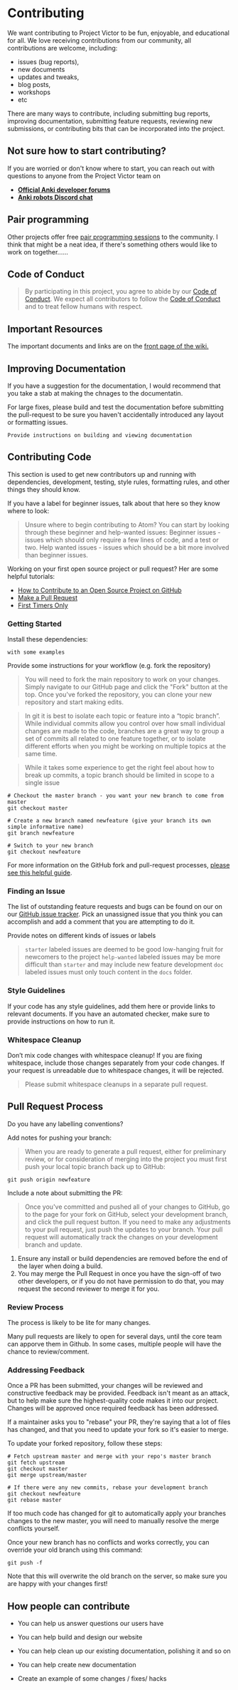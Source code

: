 # Contributing

We want contributing to Project Victor to be fun, enjoyable, and educational
for all.  We love receiving contributions from our community, all contributions are welcome, including:

* issues (bug reports),
* new documents
* updates and tweaks,
* blog posts,
* workshops
* etc

There are many ways to contribute, including submitting bug reports, improving documentation, submitting feature
requests, reviewing new submissions, or contributing bits that can be incorporated into the project.

## Not sure how to start contributing?

If you are worried or don't know where to start, 
you can reach out with questions to anyone from the
Project Victor team on

* [**Official Anki developer forums**](https://forums.anki.com/)
* [**Anki robots Discord chat**](https://discord.gg/FT8EYwu)


## Pair programming

Other projects offer free [pair programming sessions](https://gatsby.dev/contributing/pair-programming/)
to the community.  I think that might be a neat idea, if there's something others
would like to work on together......


## Code of Conduct

> By participating in this project, you agree to abide by our [Code of Conduct][0]. We expect all contributors to follow the [Code of Conduct][0] and to treat fellow humans with respect.


## Important Resources

The important documents and links are on the [front page of the wiki.](../index.md)

## Improving Documentation

If you have a suggestion for the documentation, I would recommend that you take a stab at making the chnages to the
documentatin.

For large fixes, please build and test the documentation before submitting the pull-request to be sure you
haven't accidentally introduced any layout or formatting issues.

```
Provide instructions on building and viewing documentation
```

## Contributing Code

This section is used to get new contributors up and running with dependencies, development, testing, style rules, formatting rules, and other things they should know.

If you have a label for beginner issues, talk about that here so they know where to look:

> Unsure where to begin contributing to Atom? You can start by looking through these beginner and help-wanted issues: Beginner issues - issues which should only require a few lines of code, and a test or two. Help wanted issues - issues which should be a bit more involved than beginner issues.

Working on your first open source project or pull request? Her are some helpful tutorials:

* [How to Contribute to an Open Source Project on GitHub][2]
* [Make a Pull Request][3]
* [First Timers Only][4]

### Getting Started

Install these dependencies:

```
with some examples
```

Provide some instructions for your workflow (e.g. fork the repository)

> You will need to fork the main repository to work on your changes. Simply navigate to our GitHub page and click the "Fork" button at the top. Once you've forked the repository, you can clone your new repository and start making edits.

> In git it is best to isolate each topic or feature into a “topic branch”. While individual commits allow you control over how small individual changes are made to the code, branches are a great way to group a set of commits all related to one feature together, or to isolate different efforts when you might be working on multiple topics at the same time.

> While it takes some experience to get the right feel about how to break up commits, a topic branch should be limited in scope to a single issue

```
# Checkout the master branch - you want your new branch to come from master
git checkout master

# Create a new branch named newfeature (give your branch its own simple informative name)
git branch newfeature

# Switch to your new branch
git checkout newfeature
```

For more information on the GitHub fork and pull-request processes, [please see this helpful guide][5].

### Finding an Issue

The list of outstanding feature requests and bugs can be found on our on our [GitHub issue tracker][6]. Pick an unassigned issue that you think you can accomplish and add a comment that you are attempting to do it.

Provide notes on different kinds of issues or labels

> `starter` labeled issues are deemed to be good low-hanging fruit for newcomers to the project
> `help-wanted` labeled issues may be more difficult than `starter` and may include new feature development
> `doc` labeled issues must only touch content in the `docs` folder.


### Style Guidelines

If your code has any style guidelines, add them here or provide links to relevant documents. If you have an automated checker, make sure to provide instructions on how to run it.


### Whitespace Cleanup

Don’t mix code changes with whitespace cleanup! If you are fixing whitespace, include those changes separately from your code changes. If your request is unreadable due to whitespace changes, it will be rejected.

> Please submit whitespace cleanups in a separate pull request.


## Pull Request Process

Do you have any labelling conventions?

Add notes for pushing your branch:

> When you are ready to generate a pull request, either for preliminary review, or for consideration of merging into the project you must first push your local topic branch back up to GitHub:

```
git push origin newfeature
```

Include a note about submitting the PR:

> Once you've committed and pushed all of your changes to GitHub, go to the page for your fork on GitHub, select your development branch, and click the pull request button. If you need to make any adjustments to your pull request, just push the updates to your branch. Your pull request will automatically track the changes on your development branch and update.

1. Ensure any install or build dependencies are removed before the end of the layer when doing a
   build.
4. You may merge the Pull Request in once you have the sign-off of two other developers, or if you
   do not have permission to do that, you may request the second reviewer to merge it for you.

### Review Process

The process is likely to be lite for many changes.

Many pull requests are likely to open for several days, until the core team can apporve them in Github.
In some cases, multiple people will have the chance to review/comment. 


### Addressing Feedback

Once a PR has been submitted, your changes will be reviewed and constructive feedback may be provided. Feedback isn't meant as an attack, but to help make sure the highest-quality code makes it into our project. Changes will be approved once required feedback has been addressed.

If a maintainer asks you to "rebase" your PR, they're saying that a lot of files has changed, and that you need to update your fork so it's easier to merge.

To update your forked repository, follow these steps:

```
# Fetch upstream master and merge with your repo's master branch
git fetch upstream
git checkout master
git merge upstream/master

# If there were any new commits, rebase your development branch
git checkout newfeature
git rebase master
```

If too much code has changed for git to automatically apply your branches changes to the new master, you will need to manually resolve the merge conflicts yourself.

Once your new branch has no conflicts and works correctly, you can override your old branch using this command:

```
git push -f
```

Note that this will overwrite the old branch on the server, so make sure you are happy with your changes first!

## How people can contribute

* You can help us answer questions our users have 
* You can help build and design our website
* You can help clean up our existing documentation, polishing it and so on
* You can help create new documentation

* Create an example of some changes / fixes/ hacks

[0]: code_of_conduct.md
[1]: style_guidelines.md
[2]: https://egghead.io/series/how-to-contribute-to-an-open-source-project-on-github
[3]: http://makeapullrequest.com/
[4]: http://www.firsttimersonly.com
[5]: https://gist.github.com/Chaser324/ce0505fbed06b947d962
[6]: link/to/your/project/issue/tracker
[7]: http://tbaggery.com/2008/04/19/a-note-about-git-commit-messages.html
